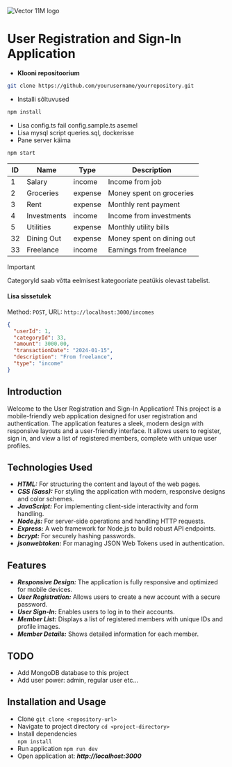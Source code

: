 ![Vector 11M logo](https://github.com/Martenelias/Small-projects/assets/124877606/b4005eff-cfa4-4bae-b81a-2d6f8f390906) 

# User Registration and Sign-In Application 

- **Klooni repositoorium**

```bash
git clone https://github.com/yourusername/yourrepository.git
```

- Installi sõltuvused

```bash
npm install
```

- Lisa config.ts fail config.sample.ts asemel
- Lisa mysql script queries.sql, dockerisse
- Pane server käima

```bash
npm start
```

| ID  | Name        | Type    | Description               |
| --- | ----------- | ------- | ------------------------- |
| 1   | Salary      | income  | Income from job           |
| 2   | Groceries   | expense | Money spent on groceries  |
| 3   | Rent        | expense | Monthly rent payment      |
| 4   | Investments | income  | Income from investments   |
| 5   | Utilities   | expense | Monthly utility bills     |
| 32   | Dining Out  | expense | Money spent on dining out |
| 33   | Freelance   | income  | Earnings from freelance   |


> [!IMPORTANT]
> CategoryId saab võtta eelmisest kategooriate peatükis olevast tabelist.

#### Lisa sissetulek

Method: `POST`, URL: `http://localhost:3000/incomes`

```json
{
  "userId": 1,
  "categoryId": 33,
  "amount": 3000.00,
  "transactionDate": "2024-01-15",
  "description": "From freelance",
  "type": "income"
}
```

## Introduction 
Welcome to the User Registration and Sign-In Application! This project is a mobile-friendly web application designed for user registration and authentication. The application features a sleek, modern design with responsive layouts and a user-friendly interface. It allows users to register, sign in, and view a list of registered members, complete with unique user profiles. 

## Technologies Used 
- ***HTML:*** For structuring the content and layout of the web pages. 
- ***CSS (Sass):*** For styling the application with modern, responsive designs and color schemes. 
- ***JavaScript:*** For implementing client-side interactivity and form handling. 
- ***Node.js:*** For server-side operations and handling HTTP requests. 
- ***Express:*** A web framework for Node.js to build robust API endpoints. 
- ***bcrypt:*** For securely hashing passwords. 
- ***jsonwebtoken:*** For managing JSON Web Tokens used in authentication.

## Features 
- ***Responsive Design:*** The application is fully responsive and optimized for mobile devices. 
- ***User Registration:*** Allows users to create a new account with a secure password. 
- ***User Sign-In:*** Enables users to log in to their accounts. 
- ***Member List:*** Displays a list of registered members with unique IDs and profile images. 
- ***Member Details:*** Shows detailed information for each member.

## TODO 
- Add MongoDB database to this project
- Add user power: admin, regular user etc... 

## Installation and Usage

- Clone
 `git clone <repository-url>` 
- Navigate to project directory 
`cd <project-directory>` 
- Install dependencies  
`npm install`
- Run application
`npm run dev`
- Open application at: ***http://localhost:3000*** 
